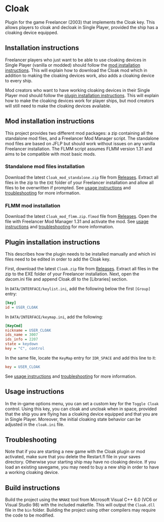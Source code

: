 # Cloak
Plugin for the game Freelancer (2003) that implements the Cloak key. This allows players to cloak and decloak in Single Player, provided the ship has a cloaking device equipped.

## Installation instructions
Freelancer players who just want to be able to use cloaking devices in Single Player (vanilla or modded) should follow the [mod installation instructions](#mod-installation-instructions). This will explain how to download the Cloak mod which in addition to making the cloaking devices work, also adds a cloaking device to every ship.

Mod creators who want to have working cloaking devices in their Single Player mod should follow the [plugin installation instructions](#plugin-installation-instructions). This will explain how to make the cloaking devices work for player ships, but mod creators will still need to make the cloaking devices available.

## Mod installation instructions
This project provides two different mod packages: a zip containing all the standalone mod files, and a Freelancer Mod Manager script. The standalone mod files are based on JFLP but should work without issues on any vanilla Freelancer installation. The FLMM script assumes FLMM version 1.31 and aims to be compatible with most basic mods.

### Standalone mod files installation

Download the latest `Cloak_mod_standalone.zip` file from [Releases](https://github.com/BC46/Cloak/releases). Extract all files in the zip to the `EXE` folder of your Freelancer installation and allow all files to be overwritten if prompted. See [usage instructions](#usage-instructions) and [troubleshooting](#troubleshooting) for more information.


### FLMM mod installation
Download the latest `Cloak_mod_flmm.zip.flmod` file from [Releases](https://github.com/BC46/Cloak/releases). Open the file with Freelancer Mod Manager 1.31 and activate the mod. See [usage instructions](#usage-instructions) and [troubleshooting](#troubleshooting) for more information.


## Plugin installation instructions
This describes how the plugin needs to be installed manually and which ini files need to be edited in order to add the Cloak key.

First, download the latest `Cloak.zip` file from [Releases](https://github.com/BC46/Cloak/releases). Extract all files in the zip to the EXE folder of your Freelancer installation. Next, open the dacom.ini file and append Cloak.dll to the [Libraries] section.

In `DATA/INTERFACE/keylist.ini`, add the following below the first `[Group]` entry:
```ini
[key]
id = USER_CLOAK
```

In `DATA/INTERFACE/keymap.ini`, add the following:
```ini
[KeyCmd]
nickname = USER_CLOAK
ids_name = 3007
ids_info = 2207
state = keydown
key = "C", control
```

In the same file, locate the `KeyMap` entry for `IDR_SPACE` and add this line to it:
```ini
key = USER_CLOAK
```

See [usage instructions](#usage-instructions) and [troubleshooting](#troubleshooting) for more information.

## Usage instructions

In the in-game options menu, you can set a custom key for the `Toggle Cloak` control. Using this key, you can cloak and uncloak when in space, provided that the ship you are flying has a cloaking device equipped and that you are in Single Player. Moreover, the initial cloaking state behavior can be adjusted in the `cloak.ini` file.

## Troubleshooting

Note that if you are starting a new game with the Cloak plugin or mod activated, make sure that you delete the Restart.fl file in your saves directory. Otherwise your starting ship may have no cloaking device. If you load an existing savegame, you may need to buy a new ship in order to have a working cloaking device.

## Build instructions
Build the project using the `NMAKE` tool from Microsoft Visual C++ 6.0 (VC6 or Visual Studio 98) with the included makefile.
This will output the `Cloak.dll` file in the `bin` folder.
Building the project using other compilers may require the code to be modified.

